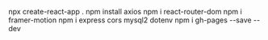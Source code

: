 npx create-react-app .
 npm install axios
 npm i react-router-dom
 npm i framer-motion
npm i express cors mysql2 dotenv 
npm i gh-pages --save --dev